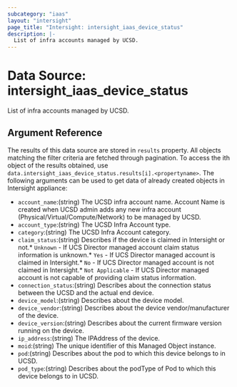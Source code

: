 ```yaml
---
subcategory: "iaas"
layout: "intersight"
page_title: "Intersight: intersight_iaas_device_status"
description: |-
  List of infra accounts managed by UCSD.
---
```


# Data Source: intersight_iaas_device_status
List of infra accounts managed by UCSD.
## Argument Reference
The results of this data source are stored in `results` property.
All objects matching the filter criteria are fetched through pagination.
To access the ith object of the results obtained, use `data.intersight_iaas_device_status.results[i].<propertyname>`.
The following arguments can be used to get data of already created objects in Intersight appliance:
* `account_name`:(string) The UCSD infra account name. Account Name is created when UCSD admin adds any new infra account (Physical/Virtual/Compute/Network) to be managed by UCSD. 
* `account_type`:(string) The UCSD Infra Account type. 
* `category`:(string) The UCSD Infra Account category. 
* `claim_status`:(string) Describes if the device is claimed in Intersight or not.* `Unknown` - If UCS Director managed account claim status information is unknown.* `Yes` - If UCS Director managed account is claimed in Intersight.* `No` - If UCS Director managed account is not claimed in Intersight.* `Not Applicable` - If UCS Director managed account is not capable of providing claim status information. 
* `connection_status`:(string) Describes about the connection status between the UCSD and the actual end device. 
* `device_model`:(string) Describes about the device model. 
* `device_vendor`:(string) Describes about the device vendor/manufacturer of the device. 
* `device_version`:(string) Describes about the current firmware version running on the device. 
* `ip_address`:(string) The IPAddress of the device. 
* `moid`:(string) The unique identifier of this Managed Object instance. 
* `pod`:(string) Describes about the pod to which this device belongs to in UCSD. 
* `pod_type`:(string) Describes about the podType of Pod to which this device belongs to in UCSD. 
 
